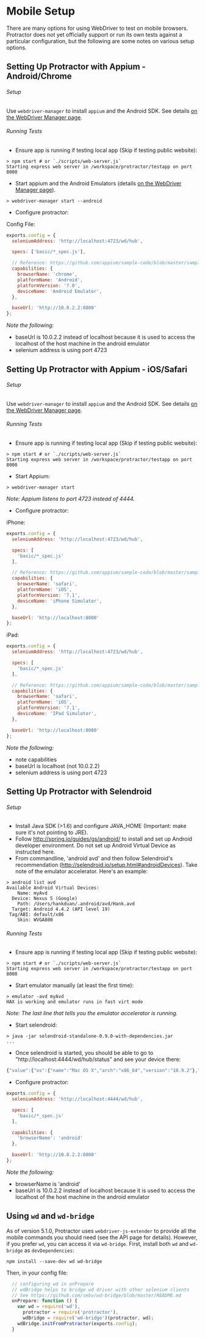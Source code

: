 Mobile Setup
============

There are many options for using WebDriver to test on mobile browsers. Protractor
does not yet officially support or run its own tests against a particular configuration, but the following are some notes on various setup options.

Setting Up Protractor with Appium - Android/Chrome
-------------------------------------
###### Setup

Use `webdriver-manager` to install `appium` and the Android SDK.  See details
[on the WebDriver Manager page](
https://github.com/angular/webdriver-manager/blob/master/docs/mobile.md).

###### Running Tests
*   Ensure app is running if testing local app (Skip if testing public website):

```shell
> npm start # or `./scripts/web-server.js`
Starting express web server in /workspace/protractor/testapp on port 8000
```

*   Start appium and the Android Emulators (details [on the WebDriver Manager
page](https://github.com/angular/webdriver-manager/blob/master/docs/mobile.md)).

```shell
> webdriver-manager start --android
```

*   Configure protractor:

Config File:
```javascript
exports.config = {
  seleniumAddress: 'http://localhost:4723/wd/hub',

  specs: ['basic/*_spec.js'],

  // Reference: https://github.com/appium/sample-code/blob/master/sample-code/examples/node/helpers/caps.js
  capabilities: {
    browserName: 'chrome',
    platformName: 'Android',
    platformVersion: '7.0',
    deviceName: 'Android Emulator',
  },

  baseUrl: 'http://10.0.2.2:8000'
};
```
*Note the following:*
 - baseUrl is 10.0.2.2 instead of localhost because it is used to access the localhost of the host machine in the android emulator
 - selenium address is using port 4723

Setting Up Protractor with Appium - iOS/Safari
-------------------------------------
###### Setup

Use `webdriver-manager` to install `appium` and the Android SDK.  See details
[on the WebDriver Manager page](
https://github.com/angular/webdriver-manager/blob/master/docs/mobile.md).

###### Running Tests
*   Ensure app is running if testing local app (Skip if testing public website):

```shell
> npm start # or `./scripts/web-server.js`
Starting express web server in /workspace/protractor/testapp on port 8000
```

*   Start Appium:

```shell
> webdriver-manager start
```
*Note: Appium listens to port 4723 instead of 4444.*

*   Configure protractor:

iPhone:
```javascript
exports.config = {
  seleniumAddress: 'http://localhost:4723/wd/hub',

  specs: [
    'basic/*_spec.js'
  ],

  // Reference: https://github.com/appium/sample-code/blob/master/sample-code/examples/node/helpers/caps.js
  capabilities: {
    browserName: 'safari',
    platformName: 'iOS',
    platformVersion: '7.1',
    deviceName: 'iPhone Simulator',
  },

  baseUrl: 'http://localhost:8000'
};
```

iPad:
```javascript
exports.config = {
  seleniumAddress: 'http://localhost:4723/wd/hub',

  specs: [
    'basic/*_spec.js'
  ],

  // Reference: https://github.com/appium/sample-code/blob/master/sample-code/examples/node/helpers/caps.js
  capabilities: {
    browserName: 'safari',
    platformName: 'iOS',
    platformVersion: '7.1',
    deviceName: 'IPad Simulator',
  },

  baseUrl: 'http://localhost:8000'
};

```
*Note the following:*
 - note capabilities
 - baseUrl is localhost (not 10.0.2.2)
 - selenium address is using port 4723

Setting Up Protractor with Selendroid
-------------------------------------
###### Setup
*   Install Java SDK (>1.6) and configure JAVA_HOME (Important: make sure it's not pointing to JRE).
*   Follow http://spring.io/guides/gs/android/ to install and set up Android developer environment. Do not set up Android Virtual Device as instructed here.
*   From commandline, 'android avd' and then follow Selendroid's recommendation (http://selendroid.io/setup.html#androidDevices). Take note of the emulator accelerator. Here's an example:

```shell
> android list avd
Available Android Virtual Devices:
    Name: myAvd
  Device: Nexus 5 (Google)
    Path: /Users/hankduan/.android/avd/Hank.avd
  Target: Android 4.4.2 (API level 19)
 Tag/ABI: default/x86
    Skin: WVGA800
```

###### Running Tests
*   Ensure app is running if testing local app (Skip if testing public website):

```shell
> npm start # or `./scripts/web-server.js`
Starting express web server in /workspace/protractor/testapp on port 8000
```

*   Start emulator manually (at least the first time):

```shell
> emulator -avd myAvd
HAX is working and emulator runs in fast virt mode
```

*Note: The last line that tells you the emulator accelerator is running.*
*   Start selendroid:

```shell
> java -jar selendroid-standalone-0.9.0-with-dependencies.jar
...
```

*   Once selendroid is started, you should be able to go to "http://localhost:4444/wd/hub/status" and see your device there:

```javascript
{"value":{"os":{"name":"Mac OS X","arch":"x86_64","version":"10.9.2"},"build":{"browserName":"selendroid","version":"0.9.0"},"supportedDevices":[{"emulator":true,"screenSize":"WVGA800","avdName":"Hank","androidTarget":"ANDROID19"}],"supportedApps":[{"mainActivity":"io.selendroid.androiddriver.WebViewActivity","appId":"io.selendroid.androiddriver:0.9.0","basePackage":"io.selendroid.androiddriver"}]},"status":0}
```

*   Configure protractor:

```javascript
exports.config = {
  seleniumAddress: 'http://localhost:4444/wd/hub',

  specs: [
    'basic/*_spec.js'
  ],

  capabilities: {
    'browserName': 'android'
  },

  baseUrl: 'http://10.0.2.2:8000'
};
```

*Note the following:*
 - browserName is 'android'
 - baseUrl is 10.0.2.2 instead of localhost because it is used to access the localhost of the host machine in the android emulator

Using `wd` and `wd-bridge`
-------------------------------------

As of version 5.1.0, Protractor uses `webdriver-js-extender` to provide all the
mobile commands you should need (see the API page for details).  However, if you
prefer `wd`, you can access it via `wd-bridge`.  First, install both `wd` and
`wd-bridge` as `devDependencies`:

```shell
npm install --save-dev wd wd-bridge
```

Then, in your config file:

```javascript
  // configuring wd in onPrepare
  // wdBridge helps to bridge wd driver with other selenium clients
  // See https://github.com/sebv/wd-bridge/blob/master/README.md
  onPrepare: function () {
    var wd = require('wd'),
      protractor = require('protractor'),
      wdBridge = require('wd-bridge')(protractor, wd);
    wdBridge.initFromProtractor(exports.config);
  }
```

